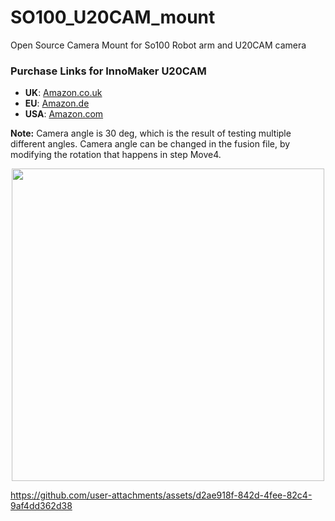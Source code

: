 # SO100_U20CAM_mount
Open Source Camera Mount for So100 Robot arm and U20CAM camera

### Purchase Links for InnoMaker U20CAM

- **UK**: [Amazon.co.uk](https://www.amazon.co.uk/innomaker-Computer-Raspberry-Support-Windows/dp/B0CLRJZG8D)
- **EU**: [Amazon.de](https://www.amazon.de/innomaker-Computer-Raspberry-Support-Windows/dp/B0CLRJZG8D)
- **USA**: [Amazon.com](https://www.amazon.com/innomaker-Computer-Raspberry-Support-Windows/dp/B0CLRJZG8D)

**Note:** Camera angle is 30 deg, which is the result of testing multiple different angles. Camera angle can be changed in the fusion file, by modifying the rotation that happens in step Move4.

<p align="center">
  <img src="https://github.com/user-attachments/assets/f32f0dda-85df-4eab-9186-76035641d54c" width="500"/>
</p>


https://github.com/user-attachments/assets/d2ae918f-842d-4fee-82c4-9af4dd362d38

